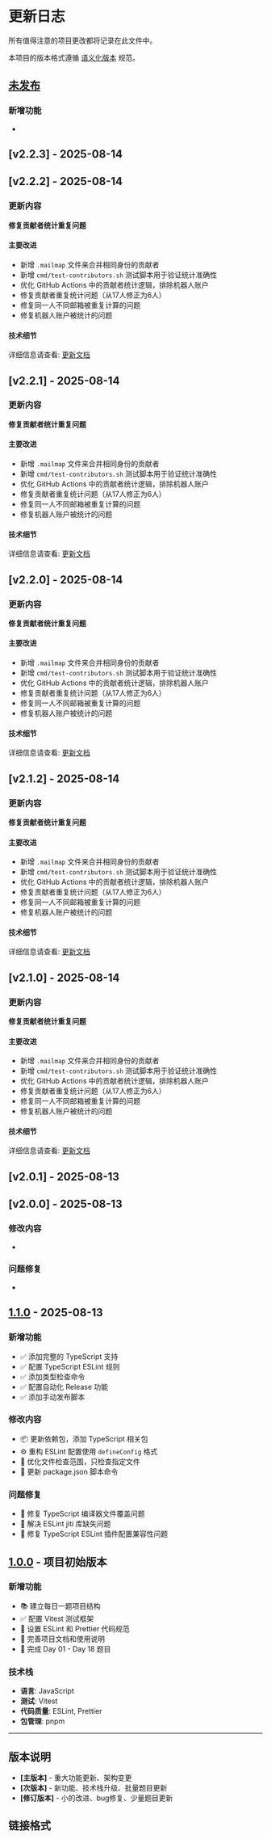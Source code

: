 # 更新日志

所有值得注意的项目更改都将记录在此文件中。

本项目的版本格式遵循 [语义化版本](https://semver.org/lang/zh-CN/) 规范。

## [未发布]

### 新增功能

-


## [v2.2.3] - 2025-08-14


## [v2.2.2] - 2025-08-14

### 更新内容

**修复贡献者统计重复问题**

#### 主要改进
- 新增 `.mailmap` 文件来合并相同身份的贡献者
- 新增 `cmd/test-contributors.sh` 测试脚本用于验证统计准确性
- 优化 GitHub Actions 中的贡献者统计逻辑，排除机器人账户
- 修复贡献者重复统计问题（从17人修正为6人）
- 修复同一人不同邮箱被重复计算的问题
- 修复机器人账户被统计的问题
#### 技术细节

详细信息请查看: [更新文档](updates/2025-08-14-修复贡献者统计重复问题.md)


## [v2.2.1] - 2025-08-14

### 更新内容

**修复贡献者统计重复问题**

#### 主要改进
- 新增 `.mailmap` 文件来合并相同身份的贡献者
- 新增 `cmd/test-contributors.sh` 测试脚本用于验证统计准确性
- 优化 GitHub Actions 中的贡献者统计逻辑，排除机器人账户
- 修复贡献者重复统计问题（从17人修正为6人）
- 修复同一人不同邮箱被重复计算的问题
- 修复机器人账户被统计的问题
#### 技术细节

详细信息请查看: [更新文档](updates/2025-08-14-修复贡献者统计重复问题.md)


## [v2.2.0] - 2025-08-14

### 更新内容

**修复贡献者统计重复问题**

#### 主要改进
- 新增 `.mailmap` 文件来合并相同身份的贡献者
- 新增 `cmd/test-contributors.sh` 测试脚本用于验证统计准确性
- 优化 GitHub Actions 中的贡献者统计逻辑，排除机器人账户
- 修复贡献者重复统计问题（从17人修正为6人）
- 修复同一人不同邮箱被重复计算的问题
- 修复机器人账户被统计的问题
#### 技术细节

详细信息请查看: [更新文档](updates/2025-08-14-修复贡献者统计重复问题.md)


## [v2.1.2] - 2025-08-14

### 更新内容

**修复贡献者统计重复问题**

#### 主要改进
- 新增 `.mailmap` 文件来合并相同身份的贡献者
- 新增 `cmd/test-contributors.sh` 测试脚本用于验证统计准确性
- 优化 GitHub Actions 中的贡献者统计逻辑，排除机器人账户
- 修复贡献者重复统计问题（从17人修正为6人）
- 修复同一人不同邮箱被重复计算的问题
- 修复机器人账户被统计的问题
#### 技术细节

详细信息请查看: [更新文档](updates/2025-08-14-修复贡献者统计重复问题.md)

## [v2.1.0] - 2025-08-14

### 更新内容

**修复贡献者统计重复问题**

#### 主要改进

- 新增 `.mailmap` 文件来合并相同身份的贡献者
- 新增 `cmd/test-contributors.sh` 测试脚本用于验证统计准确性
- 优化 GitHub Actions 中的贡献者统计逻辑，排除机器人账户
- 修复贡献者重复统计问题（从17人修正为6人）
- 修复同一人不同邮箱被重复计算的问题
- 修复机器人账户被统计的问题

#### 技术细节

详细信息请查看: [更新文档](updates/2025-08-14-修复贡献者统计重复问题.md)

## [v2.0.1] - 2025-08-13

## [v2.0.0] - 2025-08-13

### 修改内容

-

### 问题修复

-

## [1.1.0] - 2025-08-13

### 新增功能

- ✅ 添加完整的 TypeScript 支持
- ✅ 配置 TypeScript ESLint 规则
- ✅ 添加类型检查命令
- ✅ 配置自动化 Release 功能
- ✅ 添加手动发布脚本

### 修改内容

- 📦 更新依赖包，添加 TypeScript 相关包
- ⚙️ 重构 ESLint 配置使用 `defineConfig` 格式
- 🔧 优化文件检查范围，只检查指定文件
- 📝 更新 package.json 脚本命令

### 问题修复

- 🐛 修复 TypeScript 编译器文件覆盖问题
- 🐛 解决 ESLint jiti 库缺失问题
- 🐛 修复 TypeScript ESLint 插件配置兼容性问题

## [1.0.0] - 项目初始版本

### 新增功能

- 📚 建立每日一题项目结构
- ✅ 配置 Vitest 测试框架
- 🔧 设置 ESLint 和 Prettier 代码规范
- 📖 完善项目文档和使用说明
- 🎯 完成 Day 01 - Day 18 题目

### 技术栈

- **语言**: JavaScript
- **测试**: Vitest
- **代码质量**: ESLint, Prettier
- **包管理**: pnpm

---

## 版本说明

- **[主版本]** - 重大功能更新、架构变更
- **[次版本]** - 新功能、技术栈升级、批量题目更新
- **[修订版本]** - 小的改进、bug修复、少量题目更新

## 链接格式

[未发布]: https://github.com/506-FETL/one-question-per-day/compare/v1.1.0...HEAD
[1.1.0]: https://github.com/506-FETL/one-question-per-day/compare/v1.0.0...v1.1.0
[1.0.0]: https://github.com/506-FETL/one-question-per-day/releases/tag/v1.0.0
